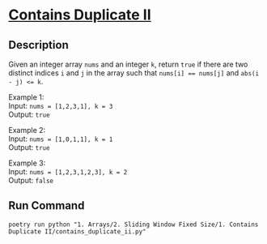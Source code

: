# [Contains Duplicate II](https://leetcode.com/problems/contains-duplicate-ii/)

## Description

Given an integer array `nums` and an integer `k`, return `true` if there are two distinct indices `i` and `j` in the
array such that `nums[i] == nums[j]` and `abs(i - j) <= k`.

Example 1:\
Input: `nums = [1,2,3,1], k = 3`\
Output: `true`

Example 2:\
Input: `nums = [1,0,1,1], k = 1`\
Output: `true`

Example 3:\
Input: `nums = [1,2,3,1,2,3], k = 2`\
Output: `false`

## Run Command

`poetry run python "1. Arrays/2. Sliding Window Fixed Size/1. Contains Duplicate II/contains_duplicate_ii.py"`